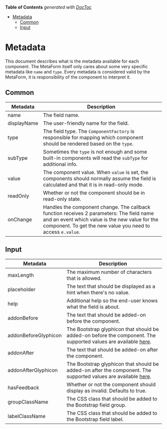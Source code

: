 <!-- START doctoc generated TOC please keep comment here to allow auto update -->
<!-- DON'T EDIT THIS SECTION, INSTEAD RE-RUN doctoc TO UPDATE -->
**Table of Contents**  *generated with [DocToc](https://github.com/thlorenz/doctoc)*

- [Metadata](#metadata)
  - [Common](#common)
  - [Input](#input)

<!-- END doctoc generated TOC please keep comment here to allow auto update -->

Metadata
===

This document describes what is the metadata available for each component. The MetaForm itself only cares about some
very specific metadata like `name` and `type`. Every metadata is considered valid by the MetaForm, it is responsibility
 of the component to interpret it.
 
Common
---

Metadata | Description
--- | ---
name | The field name.
displayName | The user-friendly name for the field.
type | The field type. The `ComponentFactory` is responsible for mapping which component should be rendered based on the `type`.
subType | Sometimes the `type` is not enough and some built-in components will read the `subType` for additional info.
value | The component value. When `value` is set, the components should normally assume the field is calculated and that it is in read-only mode.
readOnly | Whether or not the component should be in read-only state.
onChange | Handles the component change. The callback function receives 2 parameters: The field name and an event which value is the new value for the component. To get the new value you need to access `e.value`.

Input
---

Metadata | Description
--- | ---
maxLength | The maximum number of characters that is allowed.
placeholder | The text that should be displayed as a hint when there's no value.
help | Additional help so the end-user knows what the field is about.
addonBefore | The text that should be added-on before the component.
addonBeforeGlyphicon | The Bootstrap glyphicon that should be added-on before the component. The supported values are available [here](http://getbootstrap.com/components/#glyphicons).
addonAfter | The text that should be added-on after the component.
addonAfterGlyphicon | The  Bootstrap glyphicon that should be added-on after the component. The supported values are available [here](http://getbootstrap.com/components/#glyphicons).
hasFeedback | Whether or not the component should display as invalid. Defaults to true.
groupClassName | The CSS class that should be added to the Bootstrap field group.
labelClassName | The CSS class that should be added to the Bootstrap field label.


 
 
